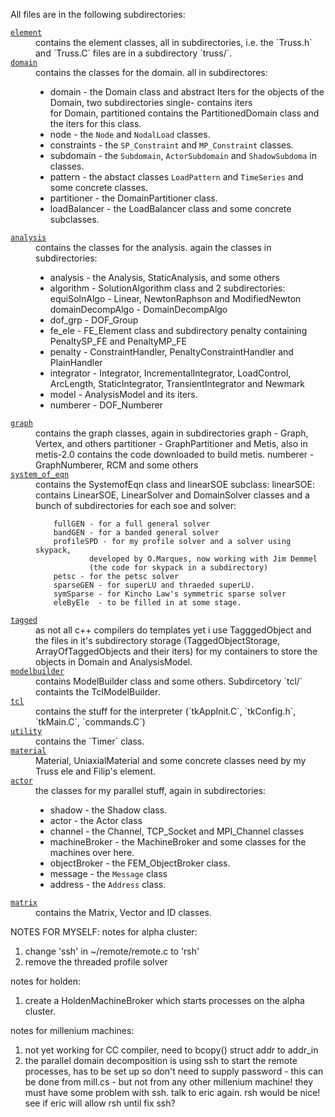
All files are in the following subdirectories:

<dl>

<dt><a href="./element"><code>element</code></a></dt>
<dd>contains the element classes, all in subdirectories, i.e. the
`Truss.h` and `Truss.C` files are in a subdirectory `truss/`.
</dd>

<dt><a href="./domain"><code>domain</code></a></dt>
<dd>contains the classes for the domain. all in subdirectores:

- domain - the Domain class and abstract Iters for the objects of
           the Domain, two subdirectories single- contains iters  
           for Domain, partitioned contains the PartitionedDomain
           class and the iters for this class.
- node - the `Node` and `NodalLoad` classes.
- constraints - the `SP_Constraint` and `MP_Constraint` classes.
- subdomain - the `Subdomain`, `ActorSubdomain` and `ShadowSubdoma` in classes.
- pattern - the abstact classes `LoadPattern` and `TimeSeries` and some concrete classes.
- partitioner - the DomainPartitioner class.
- loadBalancer - the LoadBalancer class and some concrete subclasses.

</dd>

<dt><a href="./analysis"><code>analysis</code></a></dt>
<dd>contains the classes for the analysis. again the classes in subdirectories:

 - analysis - the Analysis, StaticAnalysis, and some others
 - algorithm - SolutionAlgorithm class and 2 subdirectories:
           equiSolnAlgo - Linear, NewtonRaphson and ModifiedNewton
           domainDecompAlgo - DomainDecompAlgo
 - dof_grp - DOF_Group
 - fe_ele - FE_Element class and subdirectory penalty containing
           PenaltySP_FE and PenaltyMP_FE
 - penalty - ConstraintHandler, PenaltyConstraintHandler and
           PlainHandler
 - integrator - Integrator, IncrementalIntegrator, LoadControl,
           ArcLength, StaticIntegrator, TransientIntegrator and
           Newmark
 - model - AnalysisModel and its iters.
 - numberer - DOF_Numberer
           
<dt><a href="./graph"><code>graph</code></a></dt>
<dd>contains the graph classes, again in subdirectories
        graph - Graph, Vertex, and others
        partitioner - GraphPartitioner and Metis, also in metis-2.0
                contains the code downloaded to build metis.
        numberer - GraphNumberer, RCM and some others
</dd>

<dt><a href="./system_of_eqn"><code>system_of_eqn</code></a></dt>
<dd>contains the SystemofEqn class and linearSOE subclass:
        linearSOE: contains LinearSOE, LinearSolver and DomainSolver
        classes and a bunch of subdirectories for each soe and solver:
        
        fullGEN - for a full general solver
        bandGEN - for a banded general solver
        profileSPD - for my profile solver and a solver using skypack,
                developed by O.Marques, now working with Jim Demmel
                (the code for skypack in a subdirectory)
        petsc - for the petsc solver
        sparseGEN - for superLU and thraeded superLU.
        symSparse - for Kincho Law's symmetric sparse solver
        eleByEle  - to be filled in at some stage.
</dd>

<dt><a href="./tagged"><code>tagged</code></a></dt>
<dd>as not all c++ compilers do templates yet i use TagggedObject
        and the files in it's subdirectory storage (TaggedObjectStorage,
        ArrayOfTaggedObjects and their iters) for my containers to store
        the objects in Domain and AnalysisModel.
</dd>

<dt><a href="./modelbuilder"><code>modelbuilder</code></a></dt>
<dd>contains ModelBuilder class and some others. Subdircetory `tcl/` containts the TclModelBuilder.
        
</dd>

<dt><a href="./tcl"><code>tcl</code></a></dt>
<dd>contains the stuff for the interpreter (`tkAppInit.C`, `tkConfig.h`, `tkMain.C`, `commands.C`)
</dd>

<dt><a href="./utility"><code>utility</code></a></dt>
<dd>contains the `Timer` class.</dd>

<dt><a href="./material"><code>material</code></a></dt>
<dd>Material, UniaxialMaterial and some concrete classes need by
        my Truss ele and Filip's element.
        
<dt><a href="./actor"><code>actor</code></a></dt>
<dd>the classes for my parallel stuff, again in subdirectories:

 - shadow - the Shadow class.  
 - actor - the Actor class
 - channel - the Channel, TCP_Socket and MPI_Channel classes
 - machineBroker - the MachineBroker and some classes for the machines over here.
 - objectBroker - the FEM_ObjectBroker class.
 - message - the `Message` class
 - address - the `Address` class.

<dt><a href="./matrix"><code>matrix</code></a><dd>contains the Matrix, Vector and ID classes.</dd>

</dl>


NOTES FOR MYSELF:
notes for alpha cluster:
  1) change 'ssh' in ~/remote/remote.c to 'rsh'
  2) remove the threaded profile solver

notes for holden:
  1) create a HoldenMachineBroker which starts processes on the
     alpha cluster.

notes for millenium machines:
  1) not yet working for CC compiler, need to bcopy() struct addr to
     addr_in
  2) the parallel domain decomposition is using ssh to start the
     remote processes, has to be set up so don't need to supply password -
     this can be done from mill.cs - but not from any other millenium machine!
     they must have some problem with ssh. talk to eric again.
     rsh would be nice! see if eric will allow rsh until fix ssh?



